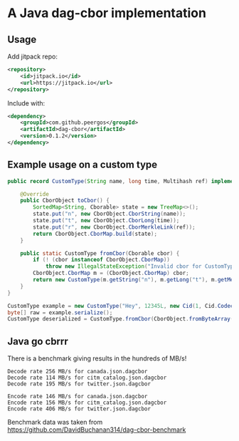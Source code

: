 # A Java dag-cbor implementation

## Usage
Add jitpack repo:
```xml
<repository>
    <id>jitpack.io</id>
    <url>https://jitpack.io</url>
</repository>
```

Include with:
```xml
<dependency>
    <groupId>com.github.peergos</groupId>
    <artifactId>dag-cbor</artifactId>
    <version>0.1.2</version>
</dependency>
```

## Example usage on a custom type
```java
public record CustomType(String name, long time, Multihash ref) implements Cborable {

    @Override
    public CborObject toCbor() {
        SortedMap<String, Cborable> state = new TreeMap<>();
        state.put("n", new CborObject.CborString(name));
        state.put("t", new CborObject.CborLong(time));
        state.put("r", new CborObject.CborMerkleLink(ref));
        return CborObject.CborMap.build(state);
    }

    public static CustomType fromCbor(Cborable cbor) {
        if (! (cbor instanceof CborObject.CborMap))
            throw new IllegalStateException("Invalid cbor for CustomType! " + cbor);
        CborObject.CborMap m = (CborObject.CborMap) cbor;
        return new CustomType(m.getString("n"), m.getLong("t"), m.getMerkleLink("r"));
    }
}

CustomType example = new CustomType("Hey", 12345L, new Cid(1, Cid.Codec.DagCbor, Multihash.Type.sha2_256, new byte[32]));
byte[] raw = example.serialize();
CustomType deserialized = CustomType.fromCbor(CborObject.fromByteArray(raw));
```

## Java go cbrrr
There is a benchmark giving results in the hundreds of MB/s!

```shell
Decode rate 256 MB/s for canada.json.dagcbor
Decode rate 114 MB/s for citm_catalog.json.dagcbor
Decode rate 195 MB/s for twitter.json.dagcbor

Encode rate 146 MB/s for canada.json.dagcbor
Encode rate 156 MB/s for citm_catalog.json.dagcbor
Encode rate 406 MB/s for twitter.json.dagcbor
```

Benchmark data was taken from https://github.com/DavidBuchanan314/dag-cbor-benchmark